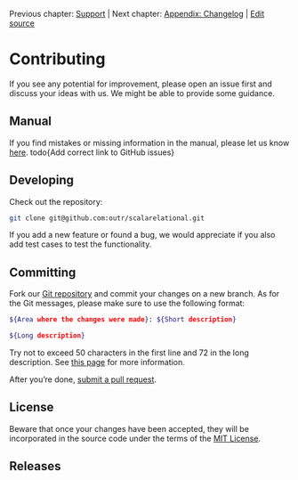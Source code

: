 Previous chapter: [Support](support.md)  |  Next chapter: [Appendix: Changelog](appendix-changelog.md)  |  [Edit source](https://github.com/outr/scalarelational-manual/edit/master/https://github.com/outr/scalarelational-manual/edit/master/)

# Contributing
If you see any potential for improvement, please open an issue first and discuss your ideas with us. We might be able to provide some guidance.

## Manual
If you find mistakes or missing information in the manual, please let us know [here](/). todo{Add correct link to GitHub issues}


## Developing
Check out the repository:

```bash
git clone git@github.com:outr/scalarelational.git
```
If you add a new feature or found a bug, we would appreciate if you also add test cases to test the functionality.


## Committing
Fork our [Git repository](https://github.com/outr/scalarelational) and commit your changes on a new branch. As for the Git messages, please make sure to use the following format:

```bash
${Area where the changes were made}: ${Short description}

${Long description}
```
Try not to exceed 50 characters in the first line and 72 in the long description. See [this page](http://tbaggery.com/2008/04/19/a-note-about-git-commit-messages.html) for more information.

After you’re done, [submit a pull request](https://help.github.com/articles/creating-a-pull-request/).


## License
Beware that once your changes have been accepted, they will be incorporated in the source code under the terms of the [MIT License](http://opensource.org/licenses/MIT).


## Releases


